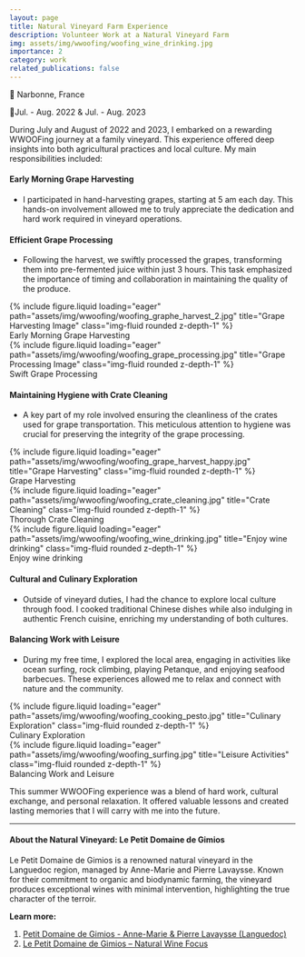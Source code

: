 ```yaml
---
layout: page
title: Natural Vineyard Farm Experience
description: Volunteer Work at a Natural Vineyard Farm
img: assets/img/wwoofing/woofing_wine_drinking.jpg
importance: 2
category: work
related_publications: false
---
```


📍 Narbonne, France

📅Jul. - Aug. 2022 & Jul. - Aug. 2023

During July and August of 2022 and 2023, I embarked on a rewarding WWOOFing journey at a family vineyard. This experience offered deep insights into both agricultural practices and local culture. My main responsibilities included:


#### Early Morning Grape Harvesting
- I participated in hand-harvesting grapes, starting at 5 am each day. This hands-on involvement allowed me to truly appreciate the dedication and hard work required in vineyard operations.

#### Efficient Grape Processing
- Following the harvest, we swiftly processed the grapes, transforming them into pre-fermented juice within just 3 hours. This task emphasized the importance of timing and collaboration in maintaining the quality of the produce.


<div class="container">
    <div class="row justify-content-sm-center">
        <div class="col-sm-6 mt-3 mt-md-0">
            {% include figure.liquid loading="eager" path="assets/img/wwoofing/woofing_graphe_harvest_2.jpg" title="Grape Harvesting Image" class="img-fluid rounded z-depth-1" %}
            <div class="caption">
                Early Morning Grape Harvesting
            </div>
        </div>
        <div class="col-sm-6 mt-3 mt-md-0">
            {% include figure.liquid loading="eager" path="assets/img/wwoofing/woofing_grape_processing.jpg" title="Grape Processing Image" class="img-fluid rounded z-depth-1" %}
            <div class="caption">
                Swift Grape Processing
            </div>
        </div>
    </div>
</div>


#### Maintaining Hygiene with Crate Cleaning
- A key part of my role involved ensuring the cleanliness of the crates used for grape transportation. This meticulous attention to hygiene was crucial for preserving the integrity of the grape processing.


<div class="row justify-content-sm-center">
    <div class="col-sm mt-2 mt-md-0">
        {% include figure.liquid loading="eager" path="assets/img/wwoofing/woofing_grape_harvest_happy.jpg" title="Grape Harvesting" class="img-fluid rounded z-depth-1" %}
        <div class="caption">
            Grape Harvesting 
        </div>
    </div>
    <div class="col-sm mt-2 mt-md-0">
        {% include figure.liquid loading="eager" path="assets/img/wwoofing/woofing_crate_cleaning.jpg" title="Crate Cleaning" class="img-fluid rounded z-depth-1" %}
        <div class="caption">
            Thorough Crate Cleaning
        </div>
    </div>
    <div class="col-sm mt-2 mt-md-0">
        {% include figure.liquid loading="eager" path="assets/img/wwoofing/woofing_wine_drinking.jpg" title="Enjoy wine drinking" class="img-fluid rounded z-depth-1" %}
        <div class="caption">
            Enjoy wine drinking
        </div>
    </div>
</div>

#### Cultural and Culinary Exploration
- Outside of vineyard duties, I had the chance to explore local culture through food. I cooked traditional Chinese dishes while also indulging in authentic French cuisine, enriching my understanding of both cultures.

#### Balancing Work with Leisure
- During my free time, I explored the local area, engaging in activities like ocean surfing, rock climbing, playing Petanque, and enjoying seafood barbecues. These experiences allowed me to relax and connect with nature and the community.


<div class="row justify-content-sm-center">
    <div class="col-sm mt-2 mt-md-0">
        {% include figure.liquid loading="eager" path="assets/img/wwoofing/woofing_cooking_pesto.jpg" title="Culinary Exploration" class="img-fluid rounded z-depth-1" %}
        <div class="caption">
            Culinary Exploration 
        </div>
    </div>
    <div class="col-sm mt-2 mt-md-0">
        {% include figure.liquid loading="eager" path="assets/img/wwoofing/woofing_surfing.jpg" title="Leisure Activities" class="img-fluid rounded z-depth-1" %}
        <div class="caption">
            Balancing Work and Leisure
        </div>
    </div>
</div>

This summer WWOOFing experience was a blend of hard work, cultural exchange, and personal relaxation. It offered valuable lessons and created lasting memories that I will carry with me into the future.


----

#### About the Natural Vineyard: Le Petit Domaine de Gimios

Le Petit Domaine de Gimios is a renowned natural vineyard in the Languedoc region, managed by Anne-Marie and Pierre Lavaysse. Known for their commitment to organic and biodynamic farming, the vineyard produces exceptional wines with minimal intervention, highlighting the true character of the terroir.

**Learn more:**
1. [Petit Domaine de Gimios - Anne-Marie & Pierre Lavaysse (Languedoc)](https://www.caveduclown.fr/en/pages/petit-domaine-de-gimios-anne-marie-pierre-lavaysse)
2. [Le Petit Domaine de Gimios – Natural Wine Focus](https://www.diverseywine.com/blog/2020/10/14/le-petit-domaine-de-gimios)

